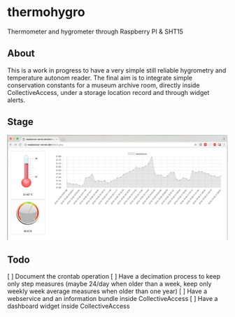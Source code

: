 # thermohygro
Thermometer and hygrometer through Raspberry PI &amp; SHT15

## About
This is a work in progress to have a very simple still reliable hygrometry and temperature autonom reader.
The final aim is to integrate simple conservation constants for a museum archive room, directly inside CollectiveAccess, under a storage location record and through widget alerts.

## Stage

![capture.png](capture.png)

## Todo
[ ] Document the crontab operation
[ ] Have a decimation process to keep only step measures (maybe 24/day when older than a week, keep only weekly week average measures when older than one year)
[ ] Have a webservice and an information bundle inside CollectiveAccess
[ ] Have a dashboard widget inside CollectiveAccess
